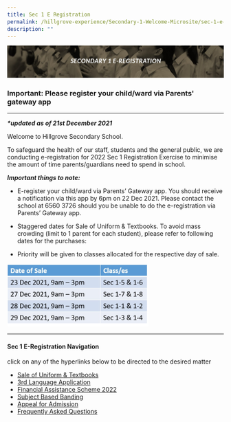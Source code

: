 ```yaml
---
title: Sec 1 E Registration
permalink: /hillgrove-experience/Secondary-1-Welcome-Microsite/sec-1-e-registraton/
description: ""
---
```


![](/images/sec%201%20eregistration.jpg)
### **Important: Please register your child/ward via Parents' gateway app**

-------------------------------------------------------------------------------
_**\*updated as of 21st December 2021**_

Welcome to Hillgrove Secondary School.

To safeguard the health of our staff, students and the general public, we are conducting e-registration for 2022 Sec 1 Registration Exercise to minimise the amount of time parents/guardians need to spend in school.

_**Important things to note:**_

*   E-register your child/ward via Parents’ Gateway app. You should receive a notification via this app by 6pm on 22 Dec 2021. Please contact the school at 6560 3726 should you be unable to do the e-registration via Parents’ Gateway app.
    
*   Staggered dates for Sale of Uniform & Textbooks. To avoid mass crowding (limit to 1 parent for each student), please refer to following dates for the purchases:
    
*   Priority will be given to classes allocated for the respective day of sale.

<img src="/images/sec%201%20date%20of%20sale.jpg" 
     style="width:65%">
		 
-------------------------------------------------------------------------------
#### **Sec 1 E-Registration Navigation**
click on any of the hyperlinks below to be directed to the desired matter

* [Sale of Uniform & Textbooks](/hillgrove-experience/Secondary-1-Welcome-Microsite/sec-1-e-registraton/sale-of-uniform-textbooks/)
* [3rd Language Application](/hillgrove-experience/Secondary-1-Welcome-Microsite/sec-1-e-registraton/3rd-language-application/)
* [Financial Assistance Scheme 2022](/hillgrove-experience/Secondary-1-Welcome-Microsite/sec-1-e-registraton/FAS-2022/)
* [Subject Based Banding](/hillgrove-experience/Secondary-1-Welcome-Microsite/sec-1-e-registraton/subject-based/)
* [Appeal for Admission](/hillgrove-experience/Secondary-1-Welcome-Microsite/sec-1-e-registraton/appeal-for-admission/)
* [Frequently Asked Questions](/hillgrove-experience/Secondary-1-Welcome-Microsite/sec-1-e-registraton/faq/)